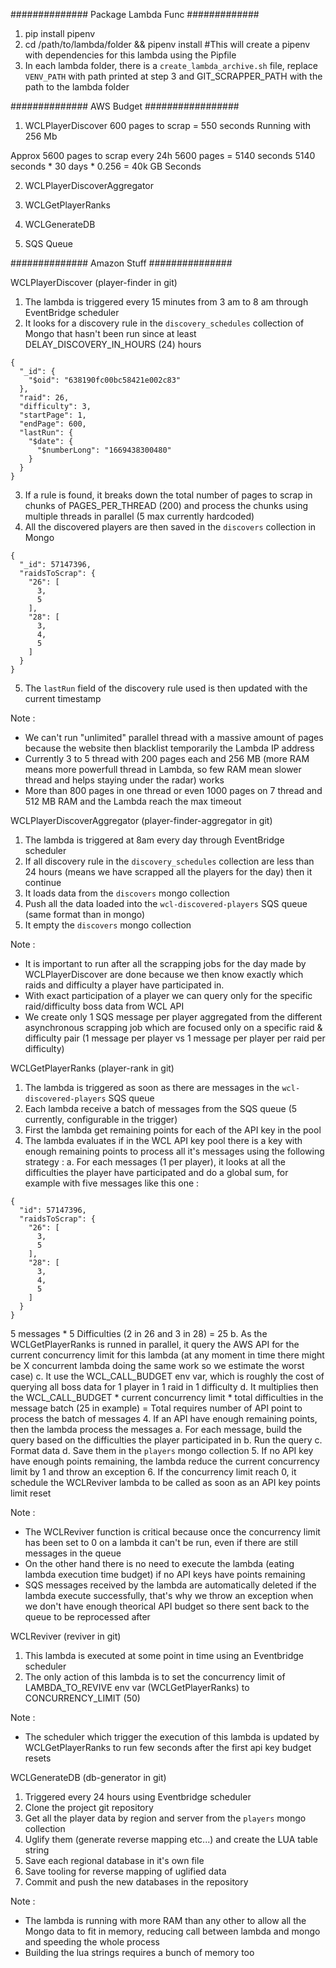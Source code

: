 ############## Package Lambda Func #############
1. pip install pipenv
2. cd /path/to/lambda/folder && pipenv install #This will create a pipenv with dependencies for this lambda using the Pipfile
3. In each lambda folder, there is a `create_lambda_archive.sh` file, replace `VENV_PATH` with path printed at step 3 and GIT_SCRAPPER_PATH with the path to the lambda folder

############## AWS Budget #################

1. WCLPlayerDiscover
600 pages to scrap = 550 seconds
Running with 256 Mb

Approx 5600 pages to scrap every 24h
5600 pages = 5140 seconds
5140 seconds * 30 days * 0.256 = 40k GB Seconds

2. WCLPlayerDiscoverAggregator
3. WCLGetPlayerRanks
4. WCLGenerateDB

5. SQS Queue

############## Amazon Stuff ###############

WCLPlayerDiscover (player-finder in git) 
1. The lambda is triggered every 15 minutes from 3 am to 8 am through EventBridge scheduler <br>
2. It looks for a discovery rule in the `discovery_schedules` collection of Mongo that hasn't been run since at least DELAY_DISCOVERY_IN_HOURS (24) hours
```
{
  "_id": {
    "$oid": "638190fc00bc58421e002c83"
  },
  "raid": 26,
  "difficulty": 3,
  "startPage": 1,
  "endPage": 600,
  "lastRun": {
    "$date": {
      "$numberLong": "1669438300480"
    }
  }
}
```
3. If a rule is found, it breaks down the total number of pages to scrap in chunks of PAGES_PER_THREAD (200) and process the chunks using multiple threads in parallel (5 max currently hardcoded)
4. All the discovered players are then saved in the `discovers` collection in Mongo
```
{
  "_id": 57147396,
  "raidsToScrap": {
    "26": [
      3,
      5
    ],
    "28": [
      3,
      4,
      5
    ]
  }
}
```
5. The `lastRun` field of the discovery rule used is then updated with the current timestamp

Note : 
- We can't run "unlimited" parallel thread with a massive amount of pages because the website then blacklist temporarily the Lambda IP address
- Currently 3 to 5 thread with 200 pages each and 256 MB (more RAM means more powerfull thread in Lambda, so few RAM mean slower thread and helps staying under the radar) works
- More than 800 pages in one thread or even 1000 pages on 7 thread and 512 MB RAM and the Lambda reach the max timeout

WCLPlayerDiscoverAggregator (player-finder-aggregator in git) 
1. The lambda is triggered at 8am every day through EventBridge scheduler
2. If all discovery rule in the `discovery_schedules` collection are less than 24 hours (means we have scrapped all the players for the day) then it continue
3. It loads data from the `discovers` mongo collection
4. Push all the data loaded into the `wcl-discovered-players` SQS queue (same format than in mongo)
5. It empty the `discovers` mongo collection

Note : 
- It is important to run after all the scrapping jobs for the day made by WCLPlayerDiscover are done because we then know exactly which raids and difficulty a player have participated in.
- With exact participation of a player we can query only for the specific raid/difficulty boss data from WCL API
- We create only 1 SQS message per player aggregated from the different asynchronous scrapping job which are focused only on a specific raid & difficulty pair (1 message per player vs 1 message per player per raid per difficulty)

WCLGetPlayerRanks (player-rank in git)
1. The lambda is triggered as soon as there are messages in the `wcl-discovered-players` SQS queue
2. Each lambda receive a batch of messages from the SQS queue (5 currently, configurable in the trigger)
3. First the lambda get remaining points for each of the API key in the pool
4. The lambda evaluates if in the WCL API key pool there is a key with enough remaining points to process all it's messages using the following strategy :
  a. For each messages (1 per player), it looks at all the difficulties the player have participated and do a global sum, for example with five messages like this one : 
```
{
  "id": 57147396,
  "raidsToScrap": {
    "26": [
      3,
      5
    ],
    "28": [
      3,
      4,
      5
    ]
  }
}
```
  5 messages * 5 Difficulties (2 in 26 and 3 in 28) = 25
  b. As the WCLGetPlayerRanks is runned in parallel, it query the AWS API for the current concurrency limit for this lambda (at any moment in time there might be X concurrent lambda doing the same work so we estimate the worst case)
  c. It use the WCL_CALL_BUDGET env var, which is roughly the cost of querying all boss data for 1 player in 1 raid in 1 difficulty
  d. It multiplies then the WCL_CALL_BUDGET * current concurrency limit * total difficulties in the message batch (25 in example) = Total requires number of API point to process the batch of messages
4. If an API have enough remaining points, then the lambda process the messages
  a. For each message, build the query based on the difficulties the player participated in
  b. Run the query
  c. Format data
  d. Save them in the `players` mongo collection
5. If no API key have enough points remaining, the lambda reduce the current concurrency limit by 1 and throw an exception
6. If the concurrency limit reach 0, it schedule the WCLReviver lambda to be called as soon as an API key points limit reset

Note : 
- The WCLReviver function is critical because once the concurrency limit has been set to 0 on a lambda it can't be run, even if there are still messages in the queue
- On the other hand there is no need to execute the lambda (eating lambda execution time budget) if no API keys have points remaining
- SQS messages received by the lambda are automatically deleted if the lambda execute successfully, that's why we throw an exception when we don't have enough theorical API budget so there sent back to the queue to be reprocessed after

WCLReviver (reviver in git)
1. This lambda is executed at some point in time using an Eventbridge scheduler
2. The only action of this lambda is to set the concurrency limit of LAMBDA_TO_REVIVE env var (WCLGetPlayerRanks) to CONCURRENCY_LIMIT (50)

Note : 
- The scheduler which trigger the execution of this lambda is updated by WCLGetPlayerRanks to run few seconds after the first api key budget resets

WCLGenerateDB (db-generator in git)
1. Triggered every 24 hours using Eventbridge scheduler
2. Clone the project git repository 
3. Get all the player data by region and server from the `players` mongo collection
4. Uglify them (generate reverse mapping etc...) and create the LUA table string
5. Save each regional database in it's own file
6. Save tooling for reverse mapping of uglified data
7. Commit and push the new databases in the repository

Note :
- The lambda is running with more RAM than any other to allow all the Mongo data to fit in memory, reducing call between lambda and mongo and speeding the whole process
- Building the lua strings requires a bunch of memory too
